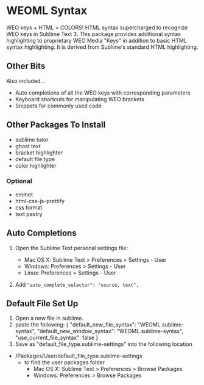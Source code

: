 # WEOML Syntax
WEO keys + HTML = COLORS! HTML syntax supercharged to recognize WEO keys in Sublime Text 3.
This package provides additional syntax highlighting to proprietary WEO Media "Keys" in addition to basic HTML syntax highlighting. It is derived from Sublime's standard HTML highlighting. 

## Other Bits
Also included...
  - Auto completions of all the WEO keys with corresponding parameters
  - Keyboard shortcuts for manipulating WEO brackets
  - Snippets for commonly used code

## Other Packages To Install
  - sublime tutor
  - ghost text
  - bracket highlighter
  - default file type
  - color highlighter

### Optional
  - emmet
  - html-css-js-prettify
  - css format
  - text pastry

## Auto Completions
1. Open the Sublime Text personal settings file:
    - Mac OS X: Sublime Text > Preferences > Settings - User
    - Windows: Preferences > Settings - User
    - Linux: Preferences > Settings - User

2. Add 	<code>"auto_complete_selector": "source, text", </code>

## Default File Set Up
1. Open a new file in sublime.
2. paste the following:
    {
      "default_new_file_syntax": "WEOML.sublime-syntax",
      "default_new_window_syntax": "WEOML.sublime-syntax",
      "use_current_file_syntax": false
    }
3. Save as "default_file_type.sublime-settings" into the following location
  - /Packages/User/default_file_type.sublime-settings
    - to find the user packages folder
      - Mac OS X: Sublime Text > Preferences > Browse Packages
      - Windows: Preferences > Browse Packages
